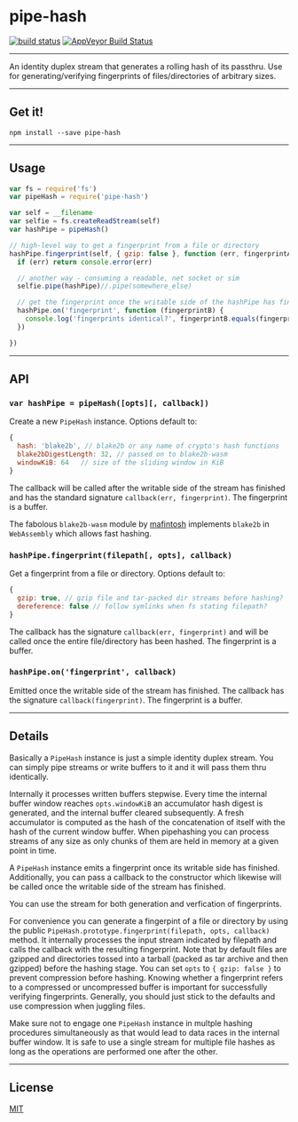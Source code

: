 # pipe-hash

[![build status](http://img.shields.io/travis/chiefbiiko/pipe-hash.svg?style=flat)](http://travis-ci.org/chiefbiiko/pipe-hash) [![AppVeyor Build Status](https://ci.appveyor.com/api/projects/status/github/chiefbiiko/pipe-hash?branch=master&svg=true)](https://ci.appveyor.com/project/chiefbiiko/pipe-hash)

***

An identity duplex stream that generates a rolling hash of its passthru. Use
for generating/verifying fingerprints of files/directories of arbitrary sizes.

***

## Get it!

```
npm install --save pipe-hash
```

***

## Usage

``` js
var fs = require('fs')
var pipeHash = require('pipe-hash')

var self = __filename
var selfie = fs.createReadStream(self)
var hashPipe = pipeHash()

// high-level way to get a fingerprint from a file or directory
hashPipe.fingerprint(self, { gzip: false }, function (err, fingerprintA) {
  if (err) return console.error(err)

  // another way - consuming a readable, net socket or sim
  selfie.pipe(hashPipe)//.pipe(somewhere_else)

  // get the fingerprint once the writable side of the hashPipe has finished
  hashPipe.on('fingerprint', function (fingerprintB) {
    console.log('fingerprints identical?', fingerprintB.equals(fingerprintA))
  })

})
```

***

## API

### `var hashPipe = pipeHash([opts][, callback])`

Create a new `PipeHash` instance. Options default to:

``` js
{
  hash: 'blake2b', // blake2b or any name of crypto's hash functions
  blake2bDigestLength: 32, // passed on to blake2b-wasm
  windowKiB: 64   // size of the sliding window in KiB
}
```

The callback will be called after the writable side of the stream has finished and has the standard signature `callback(err, fingerprint)`. The fingerprint is a buffer.

The fabolous `blake2b-wasm` module by [mafintosh](https://github.com/mafintosh) implements `blake2b` in `WebAssembly` which allows fast hashing.

### `hashPipe.fingerprint(filepath[, opts], callback)`

Get a fingerprint from a file or directory. Options default to:

``` js
{
  gzip: true, // gzip file and tar-packed dir streams before hashing?
  dereference: false // follow symlinks when fs stating filepath?
}
```

The callback has the signature `callback(err, fingerprint)` and will be called once the entire file/directory has been hashed. The fingerprint is a buffer.

### `hashPipe.on('fingerprint', callback)`

Emitted once the writable side of the stream has finished. The callback has the signature `callback(fingerprint)`. The fingerprint is a buffer.

***

## Details

Basically a `PipeHash` instance is just a simple identity duplex stream. You can simply pipe streams or write buffers to it and it will pass them thru identically.

Internally it processes written buffers stepwise. Every time the internal buffer window reaches `opts.windowKiB` an accumulator hash digest is generated, and the internal buffer cleared subsequently. A fresh accumulator is computed as the hash of the concatenation of itself with the hash of the current window buffer. When pipehashing you can process streams of any size as only chunks of them are held in memory at a given point in time.

A `PipeHash` instance emits a fingerprint once its writable side has finished. Additionally, you can pass a callback to the constructor which likewise will be called once the writable side of the stream has finished.

You can use the stream for both generation and verfication of fingerprints.

For convenience you can generate a fingerpint of a file or directory by using the public `PipeHash.prototype.fingerprint(filepath, opts, callback)` method. It internally processes the input stream indicated by filepath and calls the callback with the resulting fingerprint. Note that by default files are gzipped and directories tossed into a tarball (packed as tar archive and then gzipped) before the hashing stage. You can set `opts` to `{ gzip: false }` to prevent compression before hashing. Knowing whether a fingerprint refers to a compressed or uncompressed buffer is important for successfully verifying fingerprints. Generally, you should just stick to the defaults and use compression when juggling files.

Make sure not to engage one `PipeHash` instance in multple hashing procedures simultaneously as that would lead to data races in the internal buffer window. It is safe to use a single stream for multiple file hashes as long as the operations are performed one after the other.

***

## License

[MIT](./license.md)
